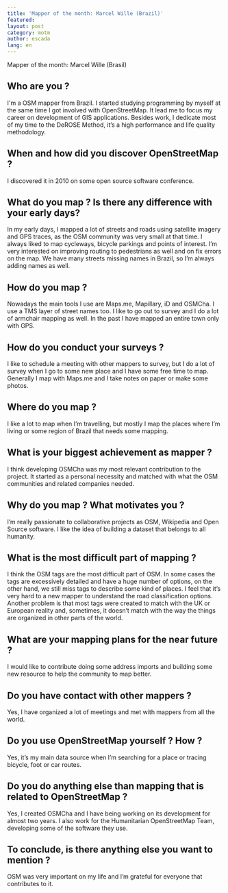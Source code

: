 ```yaml
---
title: 'Mapper of the month: Marcel Wille (Brazil)'
featured: 
layout: post
category: motm
author: escada
lang: en
---
```

Mapper of the month: Marcel Wille (Brasil)

## Who are you ? 

I'm a OSM mapper from Brazil. I started studying programming by myself at the same time I got involved with OpenStreetMap. It lead me to focus my career on development of GIS applications. Besides work, I dedicate most of my time to the DeROSE Method, it’s a high performance and life quality methodology. 

## When and how did you discover OpenStreetMap ?

I discovered it in 2010 on some open source software conference. 

## What do you map ? Is there any difference with your early days?

In my early days, I mapped a lot of streets and roads using satellite imagery and GPS traces, as the OSM community was very small at that time. I always liked to map cycleways, bicycle parkings and points of interest. I’m very interested on improving routing to pedestrians as well and on fix errors on the map. We have many streets missing names in Brazil, so I’m always adding names as well.

## How do you map ? 

Nowadays the main tools I use are Maps.me, Mapillary, iD and OSMCha. I use a TMS layer of street names too. I like to go out to survey and I do a lot of armchair mapping as well. In the past I have mapped an entire town only with GPS. 

## How do you conduct your surveys ? 

I like to schedule a meeting with other mappers to survey, but I do a lot of survey when I go to some new place and I have some free time to map. Generally I map with Maps.me and I take notes on paper or make some photos.

## Where do you map ? 

I like a lot to map when I’m travelling, but mostly I map the places where I’m living or some region of Brazil that needs some mapping.

## What is your biggest achievement as mapper ?

I think developing OSMCha was my most relevant contribution to the project. It started as a personal necessity and matched with what the OSM communities and related companies needed.

## Why do you map ? What motivates you ?

I’m really passionate to collaborative projects as OSM, Wikipedia and Open Source software. 
I like the idea of building a dataset that belongs to all humanity.

## What is the most difficult part of mapping ? 

I think the OSM tags are the most difficult part of OSM. In some cases the tags are excessively detailed and have a huge number of options, on the other hand, we still miss tags to describe some kind of places. I feel that it’s very hard to a new mapper to understand the road classification options. Another problem is that most tags were created to match with the UK or European reality and, sometimes, it doesn’t match with the way the things are organized in other parts of the world.

## What are your mapping plans for the near future ? 

I would like to contribute doing some address imports and building some new resource to help the community to map better.

## Do you have contact with other mappers ?

Yes, I have organized a lot of meetings and met with mappers from all the world.

## Do you use OpenStreetMap yourself ? How ?

Yes, it’s my main data source when I’m searching for a place or tracing bicycle, foot or car routes.

## Do you do anything else than mapping that is related to OpenStreetMap ?

Yes, I created OSMCha and I have being working on its development for almost two years. I also work for the Humanitarian OpenStreetMap Team, developing some of the software they use.

## To conclude, is there anything else you want to mention ?

OSM was very important on my life and I’m grateful for everyone that contributes to it.
